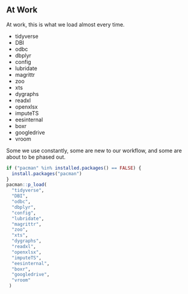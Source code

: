 ## At Work

At work, this is what we load almost every time.

 * tidyverse
 * DBI
 * odbc
 * dbplyr
 * config
 * lubridate
 * magrittr
 * zoo
 * xts
 * dygraphs
 * readxl
 * openxlsx
 * imputeTS
 * eesinternal
 * boxr
 * googledrive
 * vroom

Some we use constantly, some are new to our workflow, and some are about to be phased out.

``` r
if ("pacman" %in% installed.packages() == FALSE) {
  install.packages("pacman")
}
pacman::p_load(
  "tidyverse",
  "DBI",
  "odbc",
  "dbplyr",
  "config",
  "lubridate",
  "magrittr",
  "zoo",
  "xts",
  "dygraphs",
  "readxl",
  "openxlsx",
  "imputeTS",
  "eesinternal",
  "boxr",
  "googledrive",
  "vroom"
 )
 ```
 
